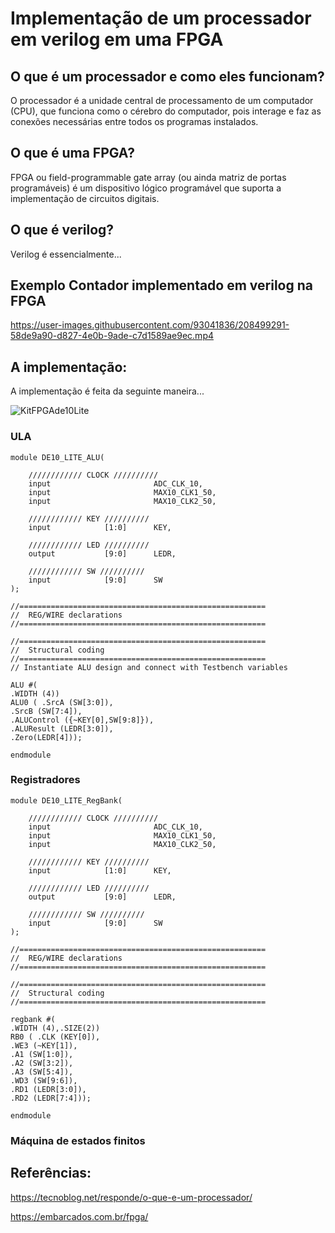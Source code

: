 # Implementação de um processador em verilog em uma FPGA

## O que é um processador e como eles funcionam?

O processador é a unidade central de processamento de um computador (CPU), que funciona como o cérebro do computador, pois interage e faz as conexões necessárias entre todos os programas instalados.

## O que é uma FPGA?

FPGA ou field-programmable gate array (ou ainda matriz de portas programáveis) é um dispositivo lógico programável que suporta a implementação de circuitos digitais.

## O  que é verilog?

Verilog é essencialmente...

## Exemplo Contador implementado em verilog na FPGA


https://user-images.githubusercontent.com/93041836/208499291-58de9a90-d827-4e0b-9ade-c7d1589ae9ec.mp4


## A implementação:

A implementação é feita da seguinte maneira...

![KitFPGAde10Lite](https://user-images.githubusercontent.com/93041836/208439524-34f10994-472f-48f5-97b7-bb9bf559d4c3.png)

### ULA

```
module DE10_LITE_ALU(

	//////////// CLOCK //////////
	input 		          		ADC_CLK_10,
	input 		          		MAX10_CLK1_50,
	input 		          		MAX10_CLK2_50,

	//////////// KEY //////////
	input 		     [1:0]		KEY,

	//////////// LED //////////
	output		     [9:0]		LEDR,

	//////////// SW //////////
	input 		     [9:0]		SW
);

//=======================================================
//  REG/WIRE declarations
//=======================================================

//=======================================================
//  Structural coding
//=======================================================
// Instantiate ALU design and connect with Testbench variables

ALU #(
.WIDTH (4))
ALU0 ( .SrcA (SW[3:0]),
.SrcB (SW[7:4]),
.ALUControl ({~KEY[0],SW[9:8]}),
.ALUResult (LEDR[3:0]),
.Zero(LEDR[4]));

endmodule
```
### Registradores
```
module DE10_LITE_RegBank(

	//////////// CLOCK //////////
	input 		          		ADC_CLK_10,
	input 		          		MAX10_CLK1_50,
	input 		          		MAX10_CLK2_50,

	//////////// KEY //////////
	input 		     [1:0]		KEY,

	//////////// LED //////////
	output		     [9:0]		LEDR,

	//////////// SW //////////
	input 		     [9:0]		SW
);

//=======================================================
//  REG/WIRE declarations
//=======================================================

//=======================================================
//  Structural coding
//=======================================================

regbank #(
.WIDTH (4),.SIZE(2))
RB0 ( .CLK (KEY[0]),
.WE3 (~KEY[1]),
.A1 (SW[1:0]),
.A2 (SW[3:2]),
.A3 (SW[5:4]),
.WD3 (SW[9:6]),
.RD1 (LEDR[3:0]),
.RD2 (LEDR[7:4]));

endmodule
```

### Máquina de estados finitos

## Referências:

https://tecnoblog.net/responde/o-que-e-um-processador/

https://embarcados.com.br/fpga/
